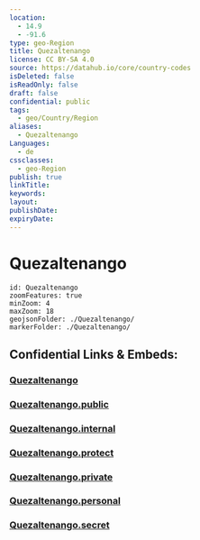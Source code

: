 ```yaml
---
location:
  - 14.9
  - -91.6
type: geo-Region
title: Quezaltenango
license: CC BY-SA 4.0
source: https://datahub.io/core/country-codes
isDeleted: false
isReadOnly: false
draft: false
confidential: public
tags:
  - geo/Country/Region
aliases:
  - Quezaltenango
Languages:
  - de
cssclasses:
  - geo-Region
publish: true
linkTitle:
keywords:
layout:
publishDate:
expiryDate:
---
```


# Quezaltenango

```leaflet
id: Quezaltenango
zoomFeatures: true 
minZoom: 4 
maxZoom: 18
geojsonFolder: ./Quezaltenango/
markerFolder: ./Quezaltenango/
```


## Confidential Links & Embeds: 

### [Quezaltenango](/_Standards/Earth/Continent/America~Central/Guatemala/Departments~Guatemala/Quezaltenango.md) 

### [Quezaltenango.public](/_public/Earth/Continent/America~Central/Guatemala/Departments~Guatemala/Quezaltenango.public.md) 

### [Quezaltenango.internal](/_internal/Earth/Continent/America~Central/Guatemala/Departments~Guatemala/Quezaltenango.internal.md) 

### [Quezaltenango.protect](/_protect/Earth/Continent/America~Central/Guatemala/Departments~Guatemala/Quezaltenango.protect.md) 

### [Quezaltenango.private](/_private/Earth/Continent/America~Central/Guatemala/Departments~Guatemala/Quezaltenango.private.md) 

### [Quezaltenango.personal](/_personal/Earth/Continent/America~Central/Guatemala/Departments~Guatemala/Quezaltenango.personal.md) 

### [Quezaltenango.secret](/_secret/Earth/Continent/America~Central/Guatemala/Departments~Guatemala/Quezaltenango.secret.md)

